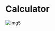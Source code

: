 # Calculator
![img5](https://user-images.githubusercontent.com/89861784/183159489-925def9e-ab76-464a-951d-e0d98dd53b52.PNG)
